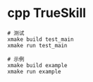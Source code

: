 # cpp TrueSkill

```shell
# 测试
xmake build test_main
xmake run test_main

# 示例
xmake build example
xmake run example
```
